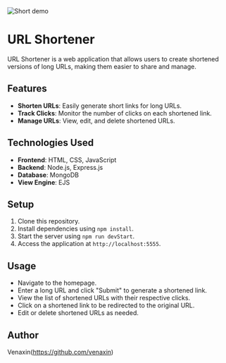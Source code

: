 <img src="./UrlShortener.gif" alt="Short demo">

# URL Shortener

URL Shortener is a web application that allows users to create shortened versions of long URLs, making them easier to share and manage.

## Features

- **Shorten URLs**: Easily generate short links for long URLs.
- **Track Clicks**: Monitor the number of clicks on each shortened link.
- **Manage URLs**: View, edit, and delete shortened URLs.

## Technologies Used

- **Frontend**: HTML, CSS, JavaScript
- **Backend**: Node.js, Express.js
- **Database**: MongoDB
- **View Engine**: EJS

## Setup

1. Clone this repository.
2. Install dependencies using `npm install`.
3. Start the server using `npm run devStart`.
4. Access the application at `http://localhost:5555`.

## Usage

- Navigate to the homepage.
- Enter a long URL and click "Submit" to generate a shortened link.
- View the list of shortened URLs with their respective clicks.
- Click on a shortened link to be redirected to the original URL.
- Edit or delete shortened URLs as needed.

## Author

Venaxin(https://github.com/venaxin)
